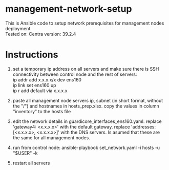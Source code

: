 # management-network-setup

This is Ansible code to setup network prerequisites for management nodes deployment  
Tested on: Centra version: 39.2.4

# Instructions
1. set a temporary ip address on all servers and make sure there is SSH connectivity between control node and the rest of servers:  
ip addr add x.x.x.x/x dev ens160  
ip link set ens160 up  
ip r add default via x.x.x.x  

2. paste all management node servers ip, subnet (in short format, without the "/") and hostnames in hosts_prep.xlsx. copy the values in column "inventory" to the hosts file

3. edit the network details in guardicore_interfaces_ens160.yaml. replace 'gateway4: <x.x.x.x>' with the default gateway. replace 'addresses: [<x.x.x.x>, <x.x.x.x>]' with the DNS servers. Is asumed that these are the same for all management nodes.

4. run from control node:
ansible-playbook set_network.yaml -i hosts -u "$USER" -k

5. restart all servers
